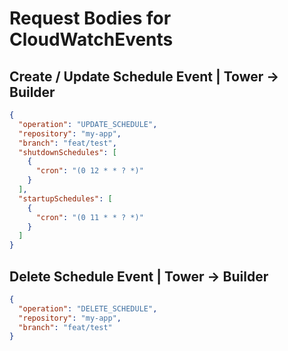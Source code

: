 # Request Bodies for CloudWatchEvents

## Create / Update Schedule Event | Tower -> Builder

```json
{
  "operation": "UPDATE_SCHEDULE",
  "repository": "my-app",
  "branch": "feat/test",
  "shutdownSchedules": [
    {
      "cron": "(0 12 * * ? *)"
    }
  ],
  "startupSchedules": [
    {
      "cron": "(0 11 * * ? *)"
    }
  ]
}
```

## Delete Schedule Event | Tower -> Builder

```json
{
  "operation": "DELETE_SCHEDULE",
  "repository": "my-app",
  "branch": "feat/test"
}
```